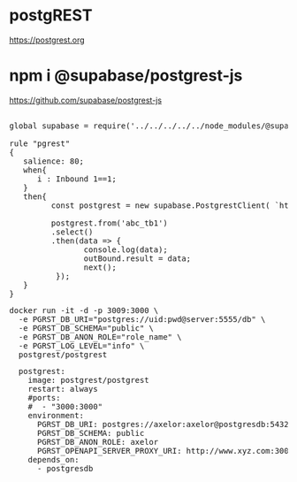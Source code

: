 # postgREST
https://postgrest.org

# npm i @supabase/postgrest-js
https://github.com/supabase/postgrest-js

<pre>

global supabase = require('../../../../../node_modules/@supabase/postgrest-js');

rule "pgrest"
{
   salience: 80;
   when{
      i : Inbound 1==1;
   }
   then{
         const postgrest = new supabase.PostgrestClient( `http:\/\/www.xyz.com:3000`, { schema:"public" }  );

         postgrest.from('abc_tb1')
         .select()
         .then(data => {
                console.log(data);
                outBound.result = data;
                next();
          });
   }
}
</pre>

<pre>
docker run -it -d -p 3009:3000 \
  -e PGRST_DB_URI="postgres://uid:pwd@server:5555/db" \
  -e PGRST_DB_SCHEMA="public" \
  -e PGRST_DB_ANON_ROLE="role_name" \
  -e PGRST_LOG_LEVEL="info" \
  postgrest/postgrest
</pre>

<pre>
  postgrest:
    image: postgrest/postgrest
    restart: always
    #ports:
    #  - "3000:3000"
    environment:
      PGRST_DB_URI: postgres://axelor:axelor@postgresdb:5432/axelor
      PGRST_DB_SCHEMA: public
      PGRST_DB_ANON_ROLE: axelor
      PGRST_OPENAPI_SERVER_PROXY_URI: http://www.xyz.com:3000
    depends_on:
      - postgresdb
</pre>
